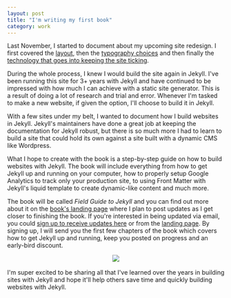 ```yaml
---
layout: post
title: "I'm writing my first book"
category: work
---
```


Last November, I started to document about my upcoming site redesign. I first covered the [layout]({{site.url}}/redesign-layout), then the [typography choices]({{site.url}}/redesign-typography) and then finally the [technology that goes into keeping the site ticking]({{site.url}}/redesign-technology).

During the whole process, I knew I would build the site again in Jekyll. I've been running this site for 3+ years with Jekyll and have continued to be impressed with how much I can achieve with a static site generator. This is a result of doing a lot of research and trial and error. Whenever I'm tasked to make a new website, if given the option, I'll choose to build it in Jekyll.

With a few sites under my belt, I wanted to document how I build websites in Jekyll. Jekyll's maintainers have done a great job at keeping the documentation for Jekyll robust, but there is so much more I had to learn to build a site that could hold its own against a site built with a dynamic CMS like Wordpress.

What I hope to create with the book is a step-by-step guide on how to build websites with Jekyll. The book will include everything from how to get Jekyll up and running on your computer, how to properly setup Google Analytics to track only your production site, to using Front Matter with Jekyll's liquid template to create dynamic-like content and much more.

The book will be called *Field Guide to Jekyll* and you can find out more about it on the [book's landing page]({{site.url}}/jekyll-field-guide) where I plan to post updates as I get closer to finishing the book. If you're interested in being updated via email, you could [sign up to receive updates here](http://eepurl.com/bJJN-X) or from the [landing page]({{site.url}}/jekyll-field-guide). By signing up, I will send you the first few chapters of the book which covers how to get Jekyll up and running, keep you posted on progress and an early-bird discount.

<div style="text-align: center; margin-bottom: 1rem;">
  <a href="{{site.url}}/jekyll-field-guide" style="display: inline-block; max-width: 40%;"><img src="http://i.michaelsoolee.com/jekyll/book-cover.jpg"></a>
</div>

I'm super excited to be sharing all that I've learned over the years in building sites with Jekyll and hope it'll help others save time and quickly building websites with Jekyll.
